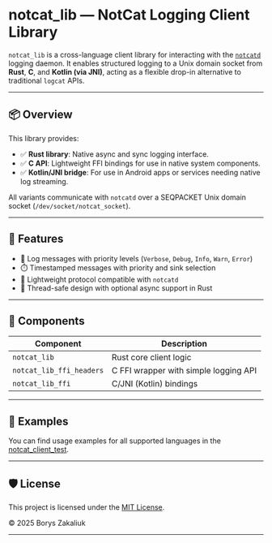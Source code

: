 # notcat_lib — NotCat Logging Client Library

`notcat_lib` is a cross-language client library for interacting with the [`notcatd`](https://github.com/bord81/notcatd) logging daemon. It enables structured logging to a Unix domain socket from **Rust**, **C**, and **Kotlin (via JNI)**, acting as a flexible drop-in alternative to traditional `logcat` APIs.

---

## 📦 Overview

This library provides:

- ✅ **Rust library**: Native async and sync logging interface.
- ✅ **C API**: Lightweight FFI bindings for use in native system components.
- ✅ **Kotlin/JNI bridge**: For use in Android apps or services needing native log streaming.

All variants communicate with `notcatd` over a SEQPACKET Unix domain socket (`/dev/socket/notcat_socket`).

---

## 🔧 Features

- 🔐 Log messages with priority levels (`Verbose`, `Debug`, `Info`, `Warn`, `Error`)
- ⏱️ Timestamped messages with priority and sink selection
- 📡 Lightweight protocol compatible with `notcatd`
- 🔀 Thread-safe design with optional async support in Rust

---

## 🧩 Components

| Component                | Description                           |
|--------------------------|---------------------------------------|
| `notcat_lib`             | Rust core client logic                |
| `notcat_lib_ffi_headers` | C FFI wrapper with simple logging API |
| `notcat_lib_ffi`         | C/JNI (Kotlin) bindings               |

---

## 📂 Examples

You can find usage examples for all supported languages in the [notcat_client_test](https://github.com/bord81/notcat_client_test).

---

## 🛡️ License

This project is licensed under the [MIT License](LICENSE).

© 2025 Borys Zakaliuk

---

